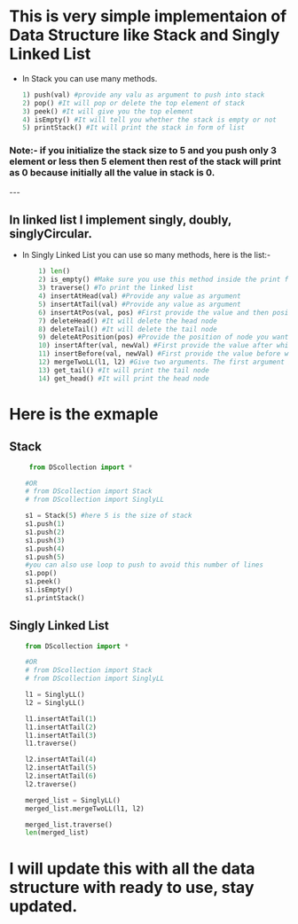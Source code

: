 # This is very simple implementaion of Data Structure like Stack and Singly Linked List

* In Stack you can use many methods.

    ```python
    1) push(val) #provide any valu as argument to push into stack
    2) pop() #It will pop or delete the top element of stack
    3) peek() #It will give you the top element
    4) isEmpty() #It will tell you whether the stack is empty or not
    5) printStack() #It will print the stack in form of list
    ```
<h3><b>Note:- if you initialize the stack size to 5 and you push only 3 element or less then 5 element then rest of the stack will print as 0 because initially all the value in stack is 0.</b></h3>
---

## In linked list I implement singly, doubly, singlyCircular.

* In Singly Linked List you can use so many methods, here is the list:-

  
    ```python
        1) len()
        2) is_empty() #Make sure you use this method inside the print function
        3) traverse() #To print the linked list
        4) insertAtHead(val) #Provide any value as argument
        5) insertAtTail(val) #Provide any value as argument
        6) insertAtPos(val, pos) #First provide the value and then position
        7) deleteHead() #It will delete the head node
        8) deleteTail() #It will delete the tail node
        9) deleteAtPosition(pos) #Provide the position of node you want to delete
        10) insertAfter(val, newVal) #First provide the value after which you want to add a new value. E.g:- after 5 you want to add 6 then insertAfter(5, 6)
        11) insertBefore(val, newVal) #First provide the value before which you want to add a new value. E.g:- before 5 you want to add 6 then insertBefore(5, 6)
        12) mergeTwoLL(l1, l2) #Give two arguments. The first argument is the first linked list and second argument is second linked list
        13) get_tail() #It will print the tail node
        14) get_head() #It will print the head node
    ```

# Here is the exmaple 

<h2><b>Stack</b></h2>
    
```python
     from DScollection import *

    #OR
    # from DScollection import Stack
    # from DScollection import SinglyLL

    s1 = Stack(5) #here 5 is the size of stack
    s1.push(1)
    s1.push(2)
    s1.push(3)
    s1.push(4)
    s1.push(5)
    #you can also use loop to push to avoid this number of lines
    s1.pop()
    s1.peek()
    s1.isEmpty()
    s1.printStack()
```
<h2><b>Singly Linked List</b></h2>
    
```python
    from DScollection import *

    #OR
    # from DScollection import Stack
    # from DScollection import SinglyLL

    l1 = SinglyLL()
    l2 = SinglyLL()

    l1.insertAtTail(1)
    l1.insertAtTail(2)
    l1.insertAtTail(3)
    l1.traverse()

    l2.insertAtTail(4)
    l2.insertAtTail(5)
    l2.insertAtTail(6)
    l2.traverse()

    merged_list = SinglyLL()
    merged_list.mergeTwoLL(l1, l2)

    merged_list.traverse()
    len(merged_list)
```

# I will update this with all the data structure with ready to use, stay updated.